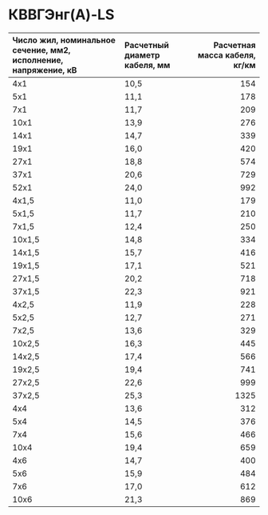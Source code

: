 # КBBГЭнг(A)-LS

| Число жил, номинальное сечение, мм2, исполнение, напряжение, кВ   | Расчетный диаметр кабеля, мм   |   Расчетная масса кабеля, кг/км |
|:------------------------------------------------------------------|:-------------------------------|--------------------------------:|
| 4x1                                                               | 10,5                           |                             154 |
| 5x1                                                               | 11,1                           |                             178 |
| 7x1                                                               | 11,7                           |                             209 |
| 10x1                                                              | 13,9                           |                             276 |
| 14x1                                                              | 14,7                           |                             339 |
| 19x1                                                              | 16,0                           |                             420 |
| 27x1                                                              | 18,8                           |                             574 |
| 37x1                                                              | 20,6                           |                             729 |
| 52x1                                                              | 24,0                           |                             992 |
| 4x1,5                                                             | 11,0                           |                             179 |
| 5x1,5                                                             | 11,7                           |                             210 |
| 7x1,5                                                             | 12,4                           |                             250 |
| 10x1,5                                                            | 14,8                           |                             334 |
| 14x1,5                                                            | 15,7                           |                             416 |
| 19x1,5                                                            | 17,1                           |                             521 |
| 27x1,5                                                            | 20,2                           |                             718 |
| 37x1,5                                                            | 22,3                           |                             921 |
| 4x2,5                                                             | 11,9                           |                             228 |
| 5x2,5                                                             | 12,7                           |                             271 |
| 7x2,5                                                             | 13,6                           |                             329 |
| 10x2,5                                                            | 16,3                           |                             445 |
| 14x2,5                                                            | 17,4                           |                             566 |
| 19x2,5                                                            | 19,4                           |                             741 |
| 27x2,5                                                            | 22,6                           |                             999 |
| 37x2,5                                                            | 25,3                           |                            1325 |
| 4x4                                                               | 13,6                           |                             312 |
| 5х4                                                               | 14,5                           |                             376 |
| 7x4                                                               | 15,6                           |                             466 |
| 10x4                                                              | 19,4                           |                             659 |
| 4x6                                                               | 14,7                           |                             400 |
| 5х6                                                               | 15,9                           |                             484 |
| 7x6                                                               | 17,0                           |                             612 |
| 10x6                                                              | 21,3                           |                             869 |